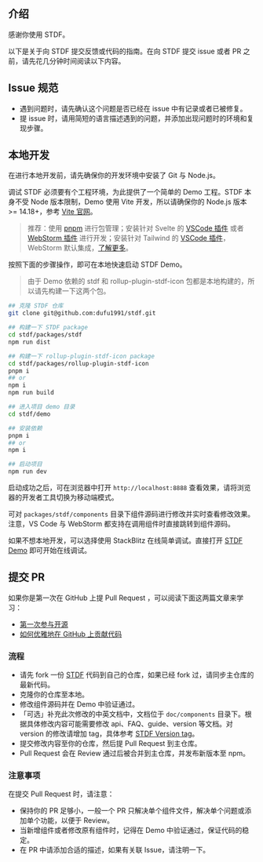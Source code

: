 ## 介绍

感谢你使用 STDF。

以下是关于向 STDF 提交反馈或代码的指南。在向 STDF 提交 issue 或者 PR 之前，请先花几分钟时间阅读以下内容。

## Issue 规范

-   遇到问题时，请先确认这个问题是否已经在 issue 中有记录或者已被修复。
-   提 issue 时，请用简短的语言描述遇到的问题，并添加出现问题时的环境和复现步骤。

## 本地开发

在进行本地开发前，请先确保你的开发环境中安装了 Git 与 Node.js。

调试 STDF 必须要有个工程环境，为此提供了一个简单的 Demo 工程。STDF 本身不受 Node 版本限制，Demo 使用 Vite 开发，所以请确保你的 Node.js 版本 >= 14.18+，参考 [Vite 官网](https://cn.vitejs.dev/guide/#scaffolding-your-first-vite-project)。

> 推荐：使用 [pnpm](https://pnpm.io/zh) 进行包管理；安装针对 Svelte 的 [VSCode 插件](https://marketplace.visualstudio.com/items?itemName=svelte.svelte-vscode) 或者 [WebStorm 插件](https://plugins.jetbrains.com/plugin/12375-svelte) 进行开发；安装针对 Tailwind 的 [VSCode 插件](https://marketplace.visualstudio.com/items?itemName=bradlc.vscode-tailwindcss)，WebStorm 默认集成，[了解更多](https://www.jetbrains.com/help/webstorm/tailwind-css.html)。

按照下面的步骤操作，即可在本地快速启动 STDF Demo。

>由于 Demo 依赖的 stdf 和 rollup-plugin-stdf-icon 包都是本地构建的，所以请先构建一下这两个包。

```bash
## 克隆 STDF 仓库
git clone git@github.com:dufu1991/stdf.git

## 构建一下 STDF package
cd stdf/packages/stdf
npm run dist

## 构建一下 rollup-plugin-stdf-icon package
cd stdf/packages/rollup-plugin-stdf-icon
pnpm i
## or
npm i
npm run build

## 进入项目 demo 目录
cd stdf/demo

## 安装依赖
pnpm i
## or
npm i

## 启动项目
npm run dev
```

启动成功之后，可在浏览器中打开 `http://localhost:8888` 查看效果，请将浏览器的开发者工具切换为移动端模式。

可对 `packages/stdf/components` 目录下组件源码进行修改并实时查看修改效果。注意，VS Code 与 WebStorm 都支持在调用组件时直接跳转到组件源码。

如果不想本地开发，可以选择使用 StackBlitz 在线简单调试。直接打开 [STDF Demo](https://stackblitz.com/github/dufu1991/demo-stdf) 即可开始在线调试。

## 提交 PR

如果你是第一次在 GitHub 上提 Pull Request ，可以阅读下面这两篇文章来学习：

-   [第一次参与开源](https://github.com/firstcontributions/first-contributions/blob/main/translations/README.zh-cn.md)
-   [如何优雅地在 GitHub 上贡献代码](https://segmentfault.com/a/1190000000736629)

### 流程

-   请先 fork 一份 [STDF](https://github.com/dufu1991/stdf) 代码到自己的仓库，如果已经 fork 过，请同步主仓库的最新代码。
-   克隆你的仓库至本地。
-   修改组件源码并在 Demo 中验证通过。
-   「可选」补充此次修改的中英文档中，文档位于 `doc/components` 目录下。根据具体修改内容可能需要修改 api、FAQ、guide、version 等文档。对 version 的修改请增加 tag，具体参考 [STDF Version tag](https://github.com/dufu1991/stdf/blob/main/doc/components/button/version.md?plain=1)。
-   提交修改内容至你的仓库，然后提 Pull Request 到主仓库。
-   Pull Request 会在 Review 通过后被合并到主仓库，并发布新版本至 npm。

### 注意事项

在提交 Pull Request 时，请注意：

-   保持你的 PR 足够小，一般一个 PR 只解决单个组件文件，解决单个问题或添加单个功能，以便于 Review。
-   当新增组件或者修改原有组件时，记得在 Demo 中验证通过，保证代码的稳定。
-   在 PR 中请添加合适的描述，如果有关联 Issue，请注明一下。
